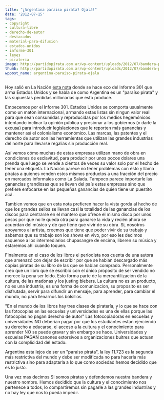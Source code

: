 ```yaml
---
title: "¿Argentina paraiso pirata? Ojalá!"
date: '2012-07-15'
tags:
- copyright
- cultura-libre
- derecho-de-autor
- destacados
- material-para-difusion
- estados-unidos
- informe-301
- leyes
- pirateria
image: http://partidopirata.com.ar/wp-content/uploads/2012/07/bandera-pirata.png
thumb: http://partidopirata.com.ar/wp-content/uploads/2012/07/bandera-pirata-150x150.png
wppost_name: argentina-paraiso-pirata-ojala
---
```


Hoy salió en La Nación <a href="http://www.lanacion.com.ar/1490243-la-argentina-paraiso-pirata" target="_blank">ésta nota</a> donde se hace eco del Informe 301 que arma Estados Unidos y se habla de como Argentina es un "paraíso pirata" y las supuestas perdidas millonarias que esto produce.

Empecemos por el Informe 301. Estados Unidos se comporta usualmente como un matón internacional, armando estas listas sin ningun valor real para que sean consumidas y reproducidas por los medios hegemónicos intentando inclinar la opinión pública y presionar a los gobiernos (o darle la excusa) para introducir legislaciones que le reporten más ganancias y mantener así el colonialismo económico. Las marcas, las patentes y el derecho de autor son las herramientas que utilizan las grandes industrias del norte para llevarse regalias sin producción real. 

Así vemos cómo muchas de estas empresas utilizan mano de obra en condiciones de esclavitud, para producir por unos pocos dolares una prenda que luego se vende a cientos de veces su valor solo por el hecho de tener una etiqueta. La Nación parece no tener problemas con ésto y llama piratas a quienes venden estos mismos productos a una fracción del precio en mercados informales como La Salada. Tampoco parece importarle las ganancias grandiosas que se llevan del país estas empresas sino que prefiere enfocarse en las pequeñas ganancias de quien tiene un puestito acá. 

Tambien vemos que en esta nota prefieren hacer la vista gorda al hecho de que los grandes sellos se llevan casi la totalidad de las ganancias de los discos para centrarse en el mantero que ofrece el mismo disco por unos pesos por que no le queda otra para ganarse la vida y recién ahora se acuerdan del músico y de que tiene que vivir de su obra. Si, nosotros apoyamos al artista, creemos que tiene que poder vivir de su trabajo y sabemos que su trabajo son los shows en vivo, por eso les decimos saquense a los intermediarios chupasangre de encima, liberen su música y estaremos ahi cuando toquen.

Finalmente en el caso de los libros el periodista nos cuenta de una autora que amenazó con dejar de escribir por que se habian descargado más copias piratas de su libro de las que se habian comprado. Personalmente creo que un libro que se escribió con el único proposito de ser vendido no merece la pena ser leido. Esto forma parte de la mercantilización de la cultura, de las madonas y los justing biebers. La cultura no es un producto, no es una industria, es una forma de comunicacion, su proposito es ser disfrutada, servir para difundir un mensaje, para aprender, para cambiar el mundo, no para llenarnos los bolsillos.

"En el mundo de los libros hay tres clases de piratería, y lo que se  hace con las fotocopias en las escuelas y universidades es una de ellas  porque las fotocopias no pagan derecho de autor" Las fotocopiadoras en escuelas y universidades NO deberian pagar por que los estudiantes estan ejerciendo su derecho a educarse, el acceso a la cultura y el conocimiento para aprender NO se puede gravar y sin embargo se hace. Universidades y escuelas PAGAN canones extorsivos a organizaciones buitres que actuan con la complicidad del estado.

Argentina  esta lejos de ser un "paraiso pirata", la ley 11.723 es la segunda más restrictiva del mundo y debe ser modificada no para hacerla más restrictiva sino para adaptarla a lo que como sociedad hemos decidido  que es lo justo.

Una vez mas decimos SI somos piratas y defendemos nuestra bandera y nuestro nombre. Hemos decidido que la cultura y el conocimiento nos pertenece a todos, lo compartiremos sin pagarle a las grandes industrias y no hay ley que nos lo pueda impedir. 

